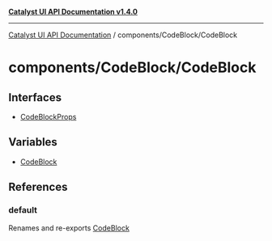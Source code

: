 [**Catalyst UI API Documentation v1.4.0**](../../../README.md)

---

[Catalyst UI API Documentation](../../../README.md) / components/CodeBlock/CodeBlock

# components/CodeBlock/CodeBlock

## Interfaces

- [CodeBlockProps](interfaces/CodeBlockProps.md)

## Variables

- [CodeBlock](variables/CodeBlock.md)

## References

### default

Renames and re-exports [CodeBlock](variables/CodeBlock.md)
